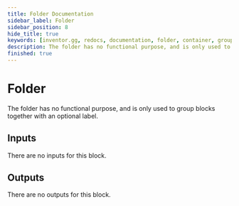 ```yaml
---
title: Folder Documentation
sidebar_label: Folder
sidebar_position: 8
hide_title: true
keywords: [inventor.gg, redocs, documentation, folder, container, group]
description: The folder has no functional purpose, and is only used to group blocks together with an optional label.
finished: true
---
```

# Folder
The folder has no functional purpose, and is only used to group blocks together with an optional label.

## Inputs
There are no inputs for this block.

## Outputs
There are no outputs for this block.